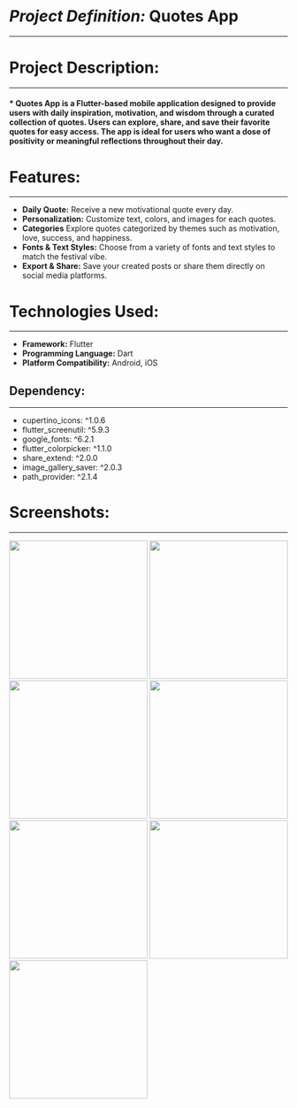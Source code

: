# ***Project Definition:***  Quotes App
<hr>

# Project Description:
<hr>

#### * Quotes App is a Flutter-based mobile application designed to provide users with daily inspiration, motivation, and wisdom through a curated collection of quotes. Users can explore, share, and save their favorite quotes for easy access. The app is ideal for users who want a dose of positivity or meaningful reflections throughout their day.

# Features:
<hr>

* **Daily Quote:** Receive a new motivational quote every day.
* **Personalization:** Customize text, colors, and images for each quotes.
* **Categories** Explore quotes categorized by themes such as motivation, love, success, and happiness.
* **Fonts & Text Styles:** Choose from a variety of fonts and text styles to match the festival vibe.
* **Export & Share:** Save your created posts or share them directly on social media platforms.



# Technologies Used:
<hr>

- **Framework:** Flutter
- **Programming Language:** Dart
- **Platform Compatibility:** Android, iOS

## Dependency:
<hr>

- cupertino_icons: ^1.0.6
- flutter_screenutil: ^5.9.3
- google_fonts: ^6.2.1
- flutter_colorpicker: ^1.1.0
- share_extend: ^2.0.0
- image_gallery_saver: ^2.0.3
- path_provider: ^2.1.4

# Screenshots:
<hr>

<img src="https://github.com/user-attachments/assets/e973c55b-bc7d-4486-ac20-6efaae69a539" width=250px>
<img src="https://github.com/user-attachments/assets/68a7e8ea-302b-4bc3-94f4-03544b01ff27" width=250px>
<img src="https://github.com/user-attachments/assets/46685cb8-6792-4713-a0f4-c714d797505a" width=250px>
<img src="https://github.com/user-attachments/assets/82d2d0f6-c364-46d7-9b11-d2ac0186e3d8" width=250px>
<img src="https://github.com/user-attachments/assets/c8f0e1e2-d31b-4d4a-ad4d-523d568b7192" width=250px>
<img src="https://github.com/user-attachments/assets/71c0ce9e-7c79-4c55-9971-6b1ab70d460b" width=250px>
<img src="https://github.com/user-attachments/assets/faa95857-2923-46b0-899c-0bd0f26dcc9c" width=250px>
